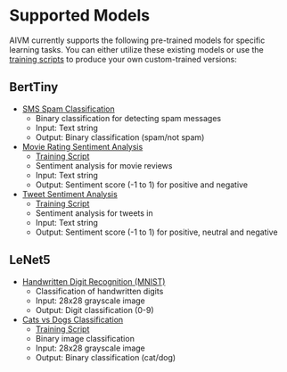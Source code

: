 # Supported Models

AIVM currently supports the following pre-trained models for specific learning tasks. You can either utilize these existing models or use the [training scripts](https://github.com/NillionNetwork/nillion-aivm/blob/main/examples) to produce your own custom-trained versions:

## BertTiny
- [SMS Spam Classification](https://github.com/NillionNetwork/nillion-aivm/blob/main/examples/1-getting-started.ipynb)
  - Binary classification for detecting spam messages
  - Input: Text string
  - Output: Binary classification (spam/not spam)
- [Movie Rating Sentiment Analysis](https://github.com/NillionNetwork/nillion-aivm/blob/main/examples/3a-upload-your-bert-tiny-model.ipynb)
  - [Training Script](https://github.com/NillionNetwork/nillion-aivm/blob/main/examples/2a-fine-tuning-bert-tiny.ipynb)
  - Sentiment analysis for movie reviews
  - Input: Text string
  - Output: Sentiment score (-1 to 1) for positive and negative
- [Tweet Sentiment Analysis](https://github.com/NillionNetwork/nillion-aivm/blob/main/examples/3c-upload-your-bert-tiny-for-tweet-sentiment.ipynb)
  - [Training Script](https://github.com/NillionNetwork/nillion-aivm/blob/main/examples/2c-fine-tuning-bert-tiny-tweet-dataset.ipynb)
  - Sentiment analysis for tweets in
  - Input: Text string
  - Output: Sentiment score (-1 to 1) for positive, neutral and negative

## LeNet5
- [Handwritten Digit Recognition (MNIST)](https://github.com/NillionNetwork/nillion-aivm/blob/main/examples/1-getting-started.ipynb)
  - Classification of handwritten digits
  - Input: 28x28 grayscale image
  - Output: Digit classification (0-9)
- [Cats vs Dogs Classification](https://github.com/NillionNetwork/nillion-aivm/blob/main/examples/3b-upload-your-lenet5-model.ipynb)
  - [Training Script](https://github.com/NillionNetwork/nillion-aivm/blob/main/examples/2b-fine-tuning-lenet5.ipynb)
  - Binary image classification
  - Input: 28x28 grayscale image
  - Output: Binary classification (cat/dog)